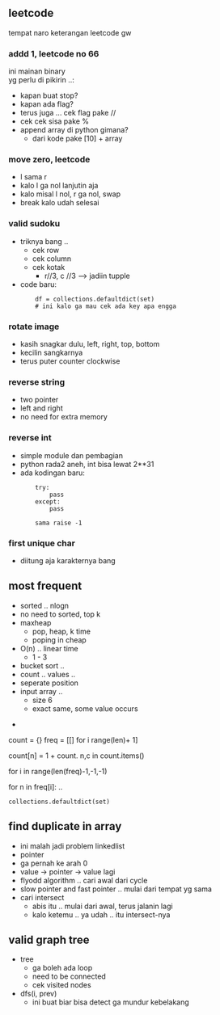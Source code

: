 ## leetcode
tempat naro keterangan leetcode gw

### addd 1, leetcode no 66
ini mainan binary   
yg perlu di pikirin ..:
- kapan buat stop?
- kapan ada flag?
- terus juga ... cek flag pake //
- cek cek sisa pake %
- append array di python gimana?
    - dari kode pake [10] + array

### move zero, leetcode 
- l sama r
- kalo l ga nol lanjutin aja
- kalo misal l nol, r ga nol, swap
- break kalo udah selesai

### valid sudoku
- triknya bang ..
    - cek row
    - cek column
    - cek kotak
        - r//3, c //3 --> jadiin tupple
- code baru:
    ```
        df = collections.defaultdict(set)
        # ini kalo ga mau cek ada key apa engga
    ```

### rotate image
- kasih snagkar dulu, left, right, top, bottom
- kecilin sangkarnya
- terus puter counter clockwise



### reverse string
- two pointer
- left and right
- no need for extra memory

### reverse int
- simple module dan pembagian
- python rada2 aneh, int bisa lewat 2**31
- ada kodingan baru:
    ```
        try:
            pass
        except:
            pass
        
        sama raise -1
    ```

### first unique char
- diitung aja karakternya bang

## most frequent
- sorted .. nlogn
- no need to sorted, top k
- maxheap
    - pop, heap, k time
    - poping in cheap
- O(n) .. linear time
    - 1 - 3
- bucket sort ..
- count .. values ..
- seperate position
- input array ..
    - size 6
    - exact same, some value occurs
- ```
count = {}
freq = [[] for i range(len)+ 1]

count[n] = 1 + count.
n,c in count.items()

for i in range(len(freq)-1,-1,-1)

for n in freq[i]:
..

```
collections.defaultdict(set)
```

## find duplicate in array
- ini malah jadi problem linkedlist
- pointer
- ga pernah ke arah 0
- value -> pointer -> value lagi
- flyodd algorithm .. cari awal dari cycle
- slow pointer and fast pointer .. mulai dari tempat yg sama
- cari intersect
    - abis itu .. mulai dari awal, terus jalanin lagi
    - kalo ketemu .. ya udah .. itu intersect-nya

## valid graph tree
- tree
    - ga boleh ada loop
    - need to be connected
    - cek visited nodes
- dfs(i, prev)
    - ini buat biar bisa detect ga mundur kebelakang



